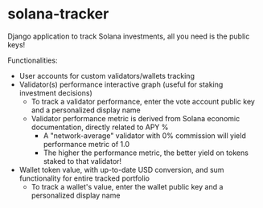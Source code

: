 # solana-tracker
Django application to track Solana investments, all you need is the public keys!

Functionalities:
  - User accounts for custom validators/wallets tracking
  - Validator(s) performance interactive graph (useful for staking investment decisions)
    - To track a validator performance, enter the vote account public key and a personalized display name
    - Validator performance metric is derived from Solana economic documentation, directly related to APY %
      - A "network-average" validator with 0% commission will yield performance metric of 1.0
      - The higher the performance metric, the better yield on tokens staked to that validator!
  - Wallet token value, with up-to-date USD conversion, and sum functionality for entire tracked portfolio
    - To track a wallet's value, enter the wallet public key and a personalized display name
